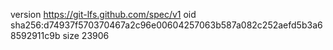 version https://git-lfs.github.com/spec/v1
oid sha256:d74937f570370467a2c96e00604257063b587a082c252aefd5b3a68592911c9b
size 23906
